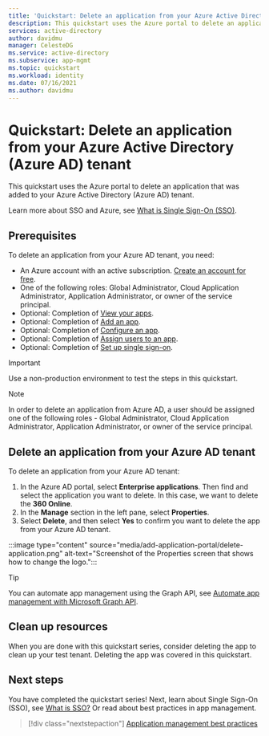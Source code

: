 ```yaml
---
title: 'Quickstart: Delete an application from your Azure Active Directory (Azure AD) tenant'
description: This quickstart uses the Azure portal to delete an application from your Azure Active Directory (Azure AD) tenant.
services: active-directory
author: davidmu
manager: CelesteDG
ms.service: active-directory
ms.subservice: app-mgmt
ms.topic: quickstart
ms.workload: identity
ms.date: 07/16/2021
ms.author: davidmu
---
```


# Quickstart: Delete an application from your Azure Active Directory (Azure AD) tenant

This quickstart uses the Azure portal to delete an application that was added to your Azure Active Directory (Azure AD) tenant.

Learn more about SSO and Azure, see [What is Single Sign-On (SSO)](what-is-single-sign-on.md).

## Prerequisites

To delete an application from your Azure AD tenant, you need:

- An Azure account with an active subscription. [Create an account for free](https://azure.microsoft.com/free/?WT.mc_id=A261C142F).
- One of the following roles: Global Administrator, Cloud Application Administrator, Application Administrator, or owner of the service principal.
- Optional: Completion of [View your apps](view-applications-portal.md).
- Optional: Completion of [Add an app](add-application-portal.md).
- Optional: Completion of [Configure an app](add-application-portal-configure.md).
- Optional: Completion of [Assign users to an app](add-application-portal-assign-users.md).
- Optional: Completion of [Set up single sign-on](add-application-portal-setup-sso.md).

>[!IMPORTANT]
>Use a non-production environment to test the steps in this quickstart.

> [!NOTE]
>In order to delete an application from Azure AD, a user should be assigned one of the following roles - Global Administrator, Cloud Application Administrator, Application Administrator, or owner of the service principal.


## Delete an application from your Azure AD tenant

To delete an application from your Azure AD tenant:

1. In the Azure AD portal, select **Enterprise applications**. Then find and select the application you want to delete. In this case, we want to delete the **360 Online**.
1. In the **Manage** section in the left pane, select **Properties**.
1. Select **Delete**, and then select **Yes** to confirm you want to delete the app from your Azure AD tenant.

:::image type="content" source="media/add-application-portal/delete-application.png" alt-text="Screenshot of the Properties screen that shows how to change the logo.":::

> [!TIP]
> You can automate app management using the Graph API, see [Automate app management with Microsoft Graph API](/graph/application-saml-sso-configure-api).

## Clean up resources

When you are done with this quickstart series, consider deleting the app to clean up your test tenant. Deleting the app was covered in this quickstart.

## Next steps

You have completed the quickstart series! Next, learn about Single Sign-On (SSO), see [What is SSO?](what-is-single-sign-on.md) Or read about best practices in app management.
> [!div class="nextstepaction"]
> [Application management best practices](application-management-fundamentals.md)
